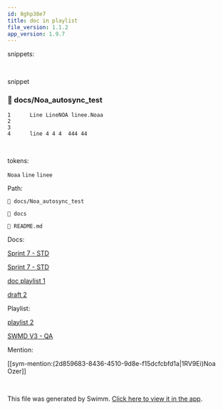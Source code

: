 ```yaml
---
id: 8ghp38e7
title: doc in playlist
file_version: 1.1.2
app_version: 1.9.7
---
```


snippets:

<br/>

snippet
<!-- NOTE-swimm-snippet: the lines below link your snippet to Swimm -->
### 📄 docs/Noa_autosync_test
```
1      Line LineNOA linee.Noaa 
2      
3      
4      line 4 4 4  444 44 
```

<br/>

tokens:

`Noaa`<swm-token data-swm-token=":docs/Noa_autosync_test:1:6:6:`Line LineNOA linee.Noaa `"/> `line` `linee`<swm-token data-swm-token=":docs/Noa_autosync_test:1:4:4:`Line LineNOA linee.Noaa `"/>

Path:

`📄 docs/Noa_autosync_test`

`📄 docs`

`📄 README.md`

Docs:

[Sprint 7 - STD ](sprint-7-std.1kj71.sw.md)

[Sprint 7 - STD ](sprint-7-std.1kj71.sw.md)

[doc playlist 1](doc-playlist-1.2n3pere9.sw.md)

[draft 2 ](draft-2.hrqnbkld.sw.md)

Playlist:

[playlist 2](playlist-2.144jad0q.pl.sw.md)

[SWMD V3 - QA](swmd-v3-qa.d8o8h.pl.sw.md)

Mention:

[[sym-mention:(2d859683-8436-4510-9d8e-f15dcfcbfd1a|1RV9Ei)Noa Ozer]]

<br/>

This file was generated by Swimm. [Click here to view it in the app](http://localhost:5000/repos/Z2l0aHViJTNBJTNBTm9hUmVwbyUzQSUzQU5vYW96ZXI=/docs/8ghp38e7).
